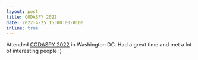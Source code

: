```yaml
---
layout: post
title: CODASPY 2022
date: 2022-4-25 15:00:00-0100
inline: true
---
```


Attended [CODASPY 2022](http://www.codaspy.org/2022/program.html) in Washington DC. Had a great time and met a lot of interesting people :) 
